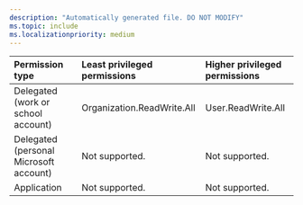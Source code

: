```yaml
---
description: "Automatically generated file. DO NOT MODIFY"
ms.topic: include
ms.localizationpriority: medium
---
```


|Permission type|Least privileged permissions|Higher privileged permissions|
|:---|:---|:---|
|Delegated (work or school account)|Organization.ReadWrite.All|User.ReadWrite.All|
|Delegated (personal Microsoft account)|Not supported.|Not supported.|
|Application|Not supported.|Not supported.|

